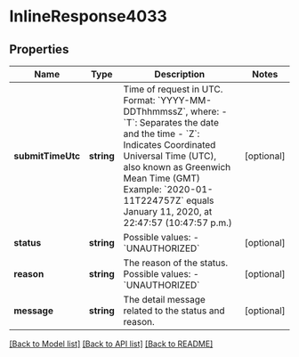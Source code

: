 # InlineResponse4033

## Properties
Name | Type | Description | Notes
------------ | ------------- | ------------- | -------------
**submitTimeUtc** | **string** | Time of request in UTC.  Format: &#x60;YYYY-MM-DDThhmmssZ&#x60;, where: - &#x60;T&#x60;:  Separates the date and the time - &#x60;Z&#x60;:  Indicates Coordinated Universal Time (UTC), also known as Greenwich Mean Time (GMT)  Example:  &#x60;2020-01-11T224757Z&#x60; equals January 11, 2020, at 22:47:57 (10:47:57 p.m.) | [optional] 
**status** | **string** | Possible values:   - &#x60;UNAUTHORIZED&#x60; | [optional] 
**reason** | **string** | The reason of the status.  Possible values:   - &#x60;UNAUTHORIZED&#x60; | [optional] 
**message** | **string** | The detail message related to the status and reason. | [optional] 

[[Back to Model list]](../README.md#documentation-for-models) [[Back to API list]](../README.md#documentation-for-api-endpoints) [[Back to README]](../README.md)


